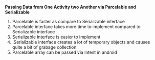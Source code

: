 **Passing Data from One Activity two Another via Parcelable and Serializable**

1. Parcelable is faster as compare to Serializable interface
2. Parcelable interface takes more time to implement compared to Serializable interface
3. Serializable interface is easier to implement
4. .Serializable interface creates a lot of temporary objects and causes quite a bit of grabage collection
5. Parcelable array can be passed via Intent in android

